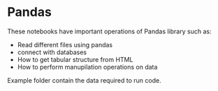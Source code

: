 # Pandas
These notebooks have important operations of Pandas library such as:
* Read different files using pandas
* connect with databases
* How to get tabular structure from HTML
* How to perform manupilation operations on data

Example folder contain the data required to run code.
